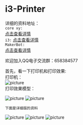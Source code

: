 # i3-Printer
详细的资料地址：        
`core xy:`            
[点击查看详情](https://www.cirmall.com/circuit/9783#/details)                   
`i3:` 
[点击查看详情](https://www.cirmall.com/circuit/9782)                   
`MakerBot:`       
[点击查看详情](https://www.cirmall.com/circuit/9780#/details)                                  

欢迎加入QQ电子交流群：658384577   
                        
首先，看一下打印机和打印效果:           
打印机：            
![picture](https://raw.githubusercontent.com/Lighter-z/Prusa-i3/master/%E5%9B%BE%E7%89%87/i3.jpg)        
打印效果模型： 

![picture](https://github.com/Lighter-z/i3-Printer/blob/master/%E5%9B%BE%E7%89%87/%E6%A8%A1%E5%9E%8B1.jpg)
![picture](https://github.com/Lighter-z/i3-Printer/blob/master/%E5%9B%BE%E7%89%87/%E6%A8%A1%E5%9E%8B2.jpg)

`下面是详细版的资料` 

![picture](https://github.com/Lighter-z/i3-Printer/blob/master/%E5%9B%BE%E7%89%87/i3%E8%B5%84%E6%96%99.png)
![picture](https://github.com/Lighter-z/i3-Printer/blob/master/%E5%9B%BE%E7%89%87/%E8%BE%85%E5%8A%A92.png)
![picture](https://github.com/Lighter-z/i3-Printer/blob/master/%E5%9B%BE%E7%89%87/%E8%BE%85%E5%8A%A91.png)

